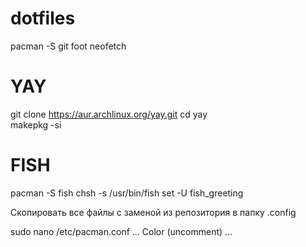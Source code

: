 # dotfiles

pacman -S git foot neofetch

# YAY
git clone https://aur.archlinux.org/yay.git 
cd yay  
makepkg -si 

# FISH
pacman -S fish
chsh -s /usr/bin/fish
set -U fish_greeting

Скопировать все файлы с заменой из репозитория в папку .config

sudo nano /etc/pacman.conf
...
Color (uncomment)
...
